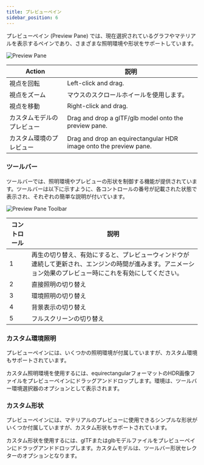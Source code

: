 ```yaml
---
title: プレビューペイン
sidebar_position: 6
---
```


プレビューペイン (Preview Pane) では、現在選択されているグラフやマテリアルを表示するペインであり、さまざまな照明環境や形状をサポートしています。

![Preview Pane](/images/shader-editor/preview-pane.png)

| Action                     | 説明                                                       |
| -------------------------- | ----------------------------------------------------------------- |
| 視点を回転            | Left-click and drag.                                              |
| 視点をズーム              | マウスのスクロールホイールを使用します。                                       |
| 視点を移動               | Right-click and drag.                                             |
| カスタムモデルのプレビュー       | Drag and drop a glTF/glb model onto the preview pane.             |
| カスタム環境のプレビュー | Drag and drop an equirectangular HDR image onto the preview pane. |

### ツールバー

ツールバーでは、照明環境やプレビューの形状を制御する機能が提供されています。ツールバーは以下に示すように、各コントロールの番号が記載された状態で表示され、それぞれの簡単な説明が付いています。

![Preview Pane Toolbar](/images/shader-editor/preview-pane-toolbar.png)

| コントロール | 説明                         |
| -------- | ----------------------------------- |
| 1        | 再生の切り替え、有効にすると、プレビューウィンドウが連続して更新され、エンジンの時間が進みます。アニメーション効果のプレビュー時にこれを有効にしてください。 |
| 2        | 直接照明の切り替え             |
| 3        | 環境照明の切り替え        |
| 4        | 背景表示の切り替え |
| 5        | フルスクリーンの切り替え                  |

### カスタム環境照明

プレビューペインには、いくつかの照明環境が付属していますが、カスタム環境もサポートされています。

カスタム照明環境を使用するには、equirectangularフォーマットのHDR画像ファイルをプレビューペインにドラッグアンドドロップします。環境は、ツールバー環境選択器のオプションとして表示されます。

### カスタム形状

プレビューペインには、マテリアルのプレビューに使用できるシンプルな形状がいくつか付属していますが、カスタム形状もサポートされています。

カスタム形状を使用するには、glTFまたはglbモデルファイルをプレビューペインにドラッグアンドドロップします。カスタムモデルは、ツールバー形状セレクターのオプションとなります。
